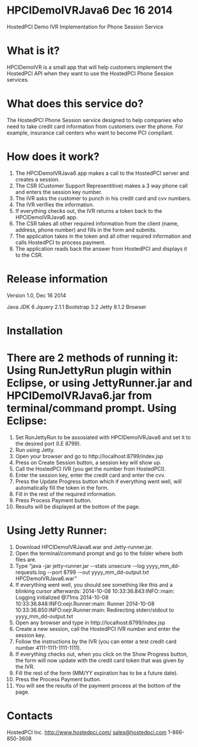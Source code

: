 HPCIDemoIVRJava6 Dec 16 2014
================

HostedPCI Demo IVR Implementation for Phone Session Service

What is it?
============
HPCIDemoIVR is a small app that will help customers implement the HostedPCI API when they want to use the 
HostedPCI Phone Session services.

What does this service do?
=========================
The HostedPCI Phone Session service designed to help companies who need to take credit card information from customers
over the phone. For example, insurance call centers who want to become PCI compliant.

How does it work?
=================
1. The HPCIDemoIVRJava6 app makes a call to the HostedPCI server and creates a session.
2. The CSR (Customer Support Representitive) makes a 3 way phone call and enters the session key number.
3. The IVR asks the customer to punch in his credit card and cvv numbers.
4. The IVR verifies the information.
5. If everything checks out, the IVR returns a token back to the HPCIDemoIVRJava6 app.
6. The CSR takes all other required information from the client (name, address, phone number) and fills in the form
   and submits.
7. The application takes in the token and all other required information and calls HostedPCI to process payment.
8. The application reads back the answer from HostedPCI and displays it to the CSR.

Release information
===================
Version 1.0, Dec 16 2014

Java JDK 6
Jquery 2.1.1
Bootstrap 3.2
Jetty 8.1.2
Browser

Installation
============
There are 2 methods of running it:
Using RunJettyRun plugin within Eclipse, or using JettyRunner.jar and HPCIDemoIVRJava6.jar from 
terminal/command prompt.
Using Eclipse:
==============
1. Set RunJettyRun to be assosiated with HPCIDemoIVRJava6 and set it to the desired port (I.E 8799).
2. Run using Jetty.
3. Open your browser and go to http://localhost:8799/index.jsp
4. Press on Create Session button, a session key will show up.
5. Call the HostedPCI IVR (you get the number from HostedPCI).
6. Enter the session key, enter the credit card and enter the cvv.
7. Press the Update Progress button which if everything went well, will automatically fill the token in the form.
8. Fill in the rest of the required information.
9. Press Process Payment button.
10. Results will be displayed at the bottom of the page.

Using Jetty Runner:
===================
1. Download HPCIDemoIVRJava6.war and Jetty-runner.jar.
2. Open the terminal/command prompt and go to the folder where both files are.
3. Type “java -jar jetty-runner.jar --stats unsecure --log yyyy_mm_dd-requests.log --port 8799 --out yyyy_mm_dd-output.txt HPCDemoIVRJava6.war”
4. If everything went well, you should see something like this and a blinking cursor afterwards:
2014-10-08 10:33:36.843:INFO::main: Logging initialized @71ms
2014-10-08 10:33:36.848:INFO:oejr.Runner:main: Runner
2014-10-08 10:33:36.850:INFO:oejr.Runner:main: Redirecting stderr/stdout to yyyy_mm_dd-output.txt
5. Open any browser and type in http://localhost:8799/index.jsp
6. Create a new session, call the HostedPCI IVR number and enter the session key.
7. Follow the instructions by the IVR (you can enter a test credit card number 4111-1111-1111-1111).
8. If everything checks out, when you click on the Show Progress button, the form will now update with the credit card token that was given by the IVR.
9. Fill the rest of the form (MM/YY expiration has to be a future date).
10. Press the Process Payment button.
11. You will see the results of the payment process at the bottom of the page.

Contacts
=========
HostedPCI Inc.
http://www.hostedpci.com/
sales@hostedpci.com
1-866-850-3608


